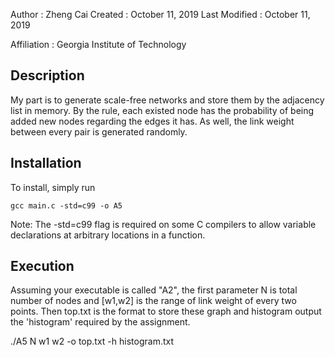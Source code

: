 Author          : Zheng Cai
Created         : October 11, 2019
Last Modified   : October 11, 2019

Affiliation          : Georgia Institute of Technology


Description
-------------

My part is to generate scale-free networks and store them by the adjacency list in memory. By the rule, each existed node has the probability of being added new nodes regarding the edges it has. As well, the link weight between every pair is generated randomly. 

Installation
------------

To install, simply run

    gcc main.c -std=c99 -o A5

Note: The -std=c99 flag is required on some C compilers
to allow variable declarations at arbitrary locations in
a function.

Execution
-----------

Assuming your executable is called "A2", the first parameter N is total number of nodes and [w1,w2] is the range of link weight of every two points. Then top.txt is the format to store these graph and histogram output the 'histogram' required by the assignment. 

./A5 N w1 w2 -o top.txt -h histogram.txt

